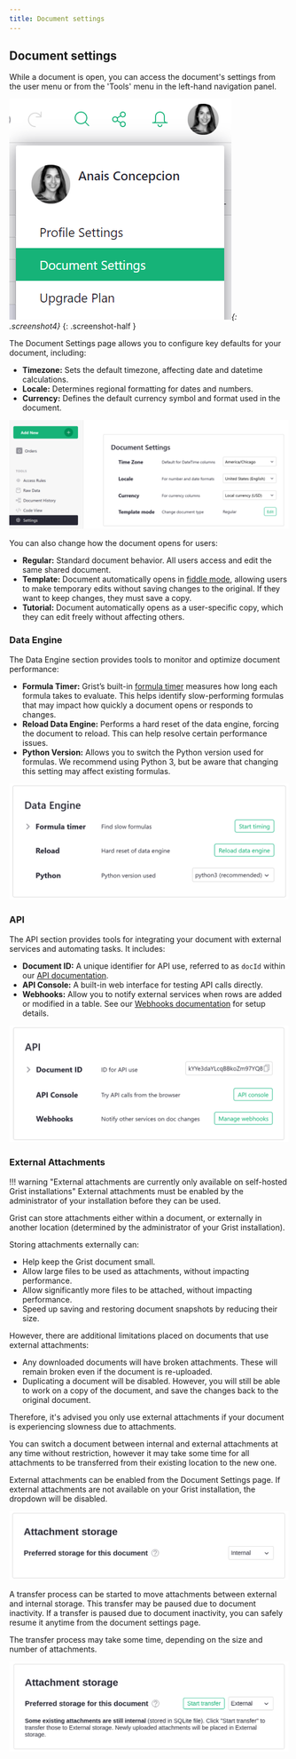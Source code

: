 ```yaml
---
title: Document settings
---
```


## Document settings

While a document is open, you can access the document's settings from the user menu or from the 'Tools' menu in the left-hand navigation panel.

*![document-settings](images/document-settings.png){: .screenshot4}*
{: .screenshot-half }

The Document Settings page allows you to configure key defaults for your document, including:

- **Timezone:** Sets the default timezone, affecting date and datetime calculations.
- **Locale:** Determines regional formatting for dates and numbers.
- **Currency:** Defines the default currency symbol and format used in the document.

<span class="screenshot-large">*![document-settings-details](images/document-settings/document-settings-details.png)*</span>

You can also change how the document opens for users:

- **Regular:** Standard document behavior. All users access and edit the same shared document.
- **Template:** Document automatically opens in [fiddle mode](glossary.md#fiddle-mode), allowing users to make temporary edits without saving changes to the original. If they want to keep changes, they must save a copy.
- **Tutorial:** Document automatically opens as a user-specific copy, which they can edit freely without affecting others.

### Data Engine

The Data Engine section provides tools to monitor and optimize document performance:

- **Formula Timer:** Grist’s built-in [formula timer](formula-timer.md) measures how long each formula takes to evaluate. This helps identify slow-performing formulas that may impact how quickly a document opens or responds to changes.
- **Reload Data Engine:** Performs a hard reset of the data engine, forcing the document to reload. This can help resolve certain performance issues.
- **Python Version:** Allows you to switch the Python version used for formulas. We recommend using Python 3, but be aware that changing this setting may affect existing formulas.

<span class="screenshot-large">*![document-settings-data-engine](images/document-settings/document-settings-data-engine.png)*</span>

### API

The API section provides tools for integrating your document with external services and automating tasks. It includes:

- **Document ID:** A unique identifier for API use, referred to as `docId` within our [API documentation](api.md).
- **API Console:** A built-in web interface for testing API calls directly.
- **Webhooks:** Allow you to notify external services when rows are added or modified in a table. See our [Webhooks documentation](webhooks.md) for setup details.

<span class="screenshot-large">*![document-settings-api](images/document-settings/document-settings-api.png)*</span>

### External Attachments

!!! warning "External attachments are currently only available on self-hosted Grist installations"
    External attachments must be enabled by the administrator of your installation before they can be used.

Grist can store attachments either within a document, or externally in another location (determined by the administrator of your Grist installation).

Storing attachments externally can:

- Help keep the Grist document small.
- Allow large files to be used as attachments, without impacting performance.
- Allow significantly more files to be attached, without impacting performance.
- Speed up saving and restoring document snapshots by reducing their size.

However, there are additional limitations placed on documents that use external attachments:

- Any downloaded documents will have broken attachments. These will remain broken even if the document is re-uploaded.
- Duplicating a document will be disabled. However, you will still be able to work on a copy of the document, and save the changes back to the original document.

Therefore, it's advised you only use external attachments if your document is experiencing slowness due to attachments.

You can switch a document between internal and external attachments at any time without restriction, however it may take some time for all attachments to be transferred from their existing location to the new one.

External attachments can be enabled from the Document Settings page. If external attachments are not available on your Grist installation, the dropdown will be disabled.

<span class="screenshot-large">*![attachment-storage-setting](images/document-settings/attachment-storage-setting.png)*</span>

A transfer process can be started to move attachments between external and internal storage. This transfer may be paused due to document inactivity. If a transfer is paused due to document inactivity, you can safely resume it anytime from the document settings page.

The transfer process may take some time, depending on the size and number of attachments. 

<span class="screenshot-large">*![attachment-storage-transfer](images/document-settings/attachment-storage-transfer.png)*</span>
